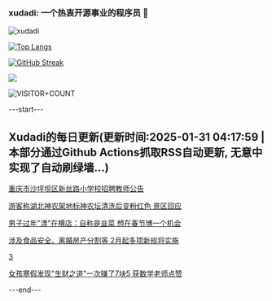 ### xudadi: 一个热衷开源事业的程序员 👋

![xudadi](https://github-readme-stats-git-masterorgs-github-readme-stats-team.vercel.app/api?username=xudadi)

[![Top Langs](https://github-readme-stats.vercel.app/api/top-langs/?username=xudadi)](https://github.com/anuraghazra/github-readme-stats)

[![GitHub Streak](https://streak-stats.demolab.com?user=xudadi&locale=zh_Hans)](https://git.io/streak-stats)

![](https://raw.githubusercontent.com/xudadi/xudadi/main/assets/github-contribution-grid-snake.svg)

![VISITOR+COUNT](https://komarev.com/ghpvc/?username=xudadi&label=VISITOR+COUNT)


---start---

## Xudadi的每日更新(更新时间:2025-01-31 04:17:59 | 本部分通过Github Actions抓取RSS自动更新, 无意中实现了自动刷绿墙...)

[重庆市沙坪坝区新丝路小学校招聘教师公告](https://www.gongkaoleida.com/article/2277560)

[游客称湖北神农架地标神农坛清洗后变粉红色 景区回应](https://m.163.com/news/article/JN5ECJIL053469M5.html)

[男子过年"漂"在横店：自称是韭菜 想在春节博一个机会](https://m.163.com/news/article/JN5FGDBK0514D3UH.html)

[涉及食品安全、离婚房产分割等 2月起多项新规将实施](https://m.163.com/news/article/JN52UMOU0530WJIN.html)

[3](https://m.163.com/touch/news/sub/domestic)

[女孩寒假发现"生财之道"一次赚了7块5 获数学老师点赞](https://m.163.com/news/article/JN50BTQ80514R9OJ.html)

---end---
